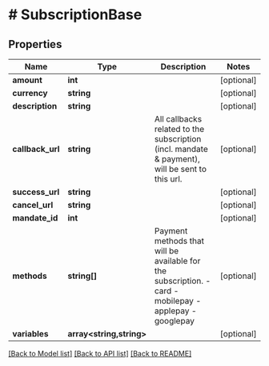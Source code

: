 # # SubscriptionBase

## Properties

Name | Type | Description | Notes
------------ | ------------- | ------------- | -------------
**amount** | **int** |  | [optional]
**currency** | **string** |  | [optional]
**description** | **string** |  | [optional]
**callback_url** | **string** | All callbacks related to the subscription (incl. mandate &amp; payment), will be sent to this url. | [optional]
**success_url** | **string** |  | [optional]
**cancel_url** | **string** |  | [optional]
**mandate_id** | **int** |  | [optional]
**methods** | **string[]** | Payment methods that will be available for the subscription.   - card   - mobilepay   - applepay   - googlepay | [optional]
**variables** | **array<string,string>** |  | [optional]

[[Back to Model list]](../../README.md#models) [[Back to API list]](../../README.md#endpoints) [[Back to README]](../../README.md)
